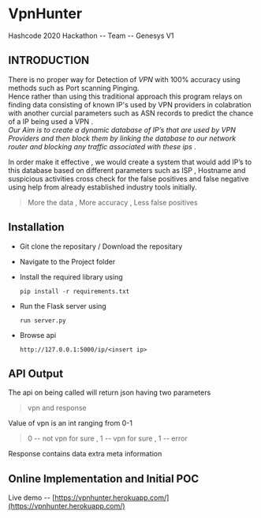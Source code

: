 # VpnHunter
Hashcode 2020 Hackathon  -- Team -- Genesys V1

## INTRODUCTION

There is no proper way for Detection of *VPN*  with 100% accuracy using methods such as Port scanning Pinging. <br>
Hence rather than using this traditional approach this program relays on finding data consisting of known IP's used by VPN providers in colabration with another curcial  parameters such as ASN records to predict the chance of a IP being used a VPN . <br>
*Our Aim is to create a dynamic database of IP’s that are used by VPN Providers and then block them by linking the database to our network router and blocking any traffic associated with these ips* .<br>

In order make it effective , we would create a system that would add IP’s to this database based on different parameters such as ISP , Hostname and suspicious activities cross check  for the false positives and false negative using help from already established industry tools initially. 

>More the data , More accuracy , Less false positives



## Installation

- Git clone the repositary / Download the repositary

- Navigate to the Project folder 

- Install the required library using
 
 	`pip install -r requirements.txt`

- Run the Flask server using 

	`run server.py`

- Browse api 
 	
    `http://127.0.0.1:5000/ip/<insert ip> `

##  API Output 

The api on being called will return json having two parameters
>vpn  and response 

Value of vpn is an int ranging from 0-1

> 0 -- not vpn for sure , 1 --  vpn for sure , 1 -- error

Response contains data extra meta information

## Online Implementation and Initial POC

Live demo -- [https://vpnhunter.herokuapp.com/](https://vpnhunter.herokuapp.com/)
